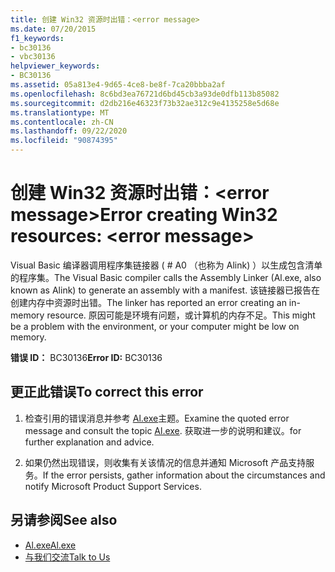 ```yaml
---
title: 创建 Win32 资源时出错：<error message>
ms.date: 07/20/2015
f1_keywords:
- bc30136
- vbc30136
helpviewer_keywords:
- BC30136
ms.assetid: 05a813e4-9d65-4ce8-be8f-7ca20bbba2af
ms.openlocfilehash: 8c6bd3ea76721d6bd45cb3a93de0dfb113b85082
ms.sourcegitcommit: d2db216e46323f73b32ae312c9e4135258e5d68e
ms.translationtype: MT
ms.contentlocale: zh-CN
ms.lasthandoff: 09/22/2020
ms.locfileid: "90874395"
---
```

# <a name="error-creating-win32-resources-error-message"></a><span data-ttu-id="19e03-102">创建 Win32 资源时出错：\<error message></span><span class="sxs-lookup"><span data-stu-id="19e03-102">Error creating Win32 resources: \<error message></span></span>

<span data-ttu-id="19e03-103">Visual Basic 编译器调用程序集链接器 ( # A0 （也称为 Alink) ）以生成包含清单的程序集。</span><span class="sxs-lookup"><span data-stu-id="19e03-103">The Visual Basic compiler calls the Assembly Linker (Al.exe, also known as Alink) to generate an assembly with a manifest.</span></span> <span data-ttu-id="19e03-104">该链接器已报告在创建内存中资源时出错。</span><span class="sxs-lookup"><span data-stu-id="19e03-104">The linker has reported an error creating an in-memory resource.</span></span> <span data-ttu-id="19e03-105">原因可能是环境有问题，或计算机的内存不足。</span><span class="sxs-lookup"><span data-stu-id="19e03-105">This might be a problem with the environment, or your computer might be low on memory.</span></span>  
  
 <span data-ttu-id="19e03-106">**错误 ID：** BC30136</span><span class="sxs-lookup"><span data-stu-id="19e03-106">**Error ID:** BC30136</span></span>  
  
## <a name="to-correct-this-error"></a><span data-ttu-id="19e03-107">更正此错误</span><span class="sxs-lookup"><span data-stu-id="19e03-107">To correct this error</span></span>  
  
1. <span data-ttu-id="19e03-108">检查引用的错误消息并参考 [Al.exe](../../../framework/tools/al-exe-assembly-linker.md)主题。</span><span class="sxs-lookup"><span data-stu-id="19e03-108">Examine the quoted error message and consult the topic [Al.exe](../../../framework/tools/al-exe-assembly-linker.md).</span></span> <span data-ttu-id="19e03-109">获取进一步的说明和建议。</span><span class="sxs-lookup"><span data-stu-id="19e03-109">for further explanation and advice.</span></span>  
  
2. <span data-ttu-id="19e03-110">如果仍然出现错误，则收集有关该情况的信息并通知 Microsoft 产品支持服务。</span><span class="sxs-lookup"><span data-stu-id="19e03-110">If the error persists, gather information about the circumstances and notify Microsoft Product Support Services.</span></span>  
  
## <a name="see-also"></a><span data-ttu-id="19e03-111">另请参阅</span><span class="sxs-lookup"><span data-stu-id="19e03-111">See also</span></span>

- [<span data-ttu-id="19e03-112">Al.exe</span><span class="sxs-lookup"><span data-stu-id="19e03-112">Al.exe</span></span>](../../../framework/tools/al-exe-assembly-linker.md)
- [<span data-ttu-id="19e03-113">与我们交流</span><span class="sxs-lookup"><span data-stu-id="19e03-113">Talk to Us</span></span>](/visualstudio/ide/feedback-options)
